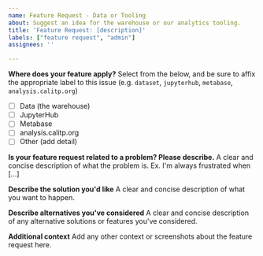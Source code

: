 ```yaml
---
name: Feature Request - Data or Tooling
about: Suggest an idea for the warehouse or our analytics tooling.
title: 'Feature Request: [description]'
labels: ["feature request", "admin"]
assignees: ''

---
```

**Where does your feature apply?**
Select from the below, and be sure to affix the appropriate label to this issue (e.g. `dataset`, `jupyterhub`, `metabase`, `analysis.calitp.org`)
- [ ] Data (the warehouse)
- [ ] JupyterHub
- [ ] Metabase
- [ ] analysis.calitp.org  
- [ ] Other (add detail)

**Is your feature request related to a problem? Please describe.**
A clear and concise description of what the problem is. Ex. I'm always frustrated when [...]

**Describe the solution you'd like**
A clear and concise description of what you want to happen.

**Describe alternatives you've considered**
A clear and concise description of any alternative solutions or features you've considered.

**Additional context**
Add any other context or screenshots about the feature request here.
